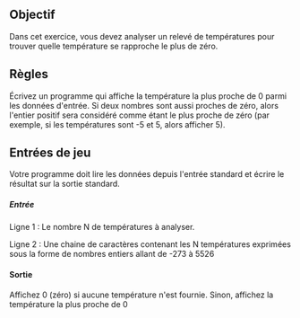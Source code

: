 
## Objectif

Dans cet exercice, vous devez analyser un relevé de températures pour trouver quelle température se rapproche le plus de zéro.


## 	Règles

Écrivez un programme qui affiche la température la plus proche de 0 parmi les données d'entrée. Si deux nombres sont aussi proches de zéro, alors l'entier positif sera considéré comme étant le plus proche de zéro (par exemple, si les températures sont -5 et 5, alors afficher 5).

## Entrées de jeu

Votre programme doit lire les données depuis l'entrée standard et écrire le résultat sur la sortie standard.

##### Entrée

Ligne 1 : Le nombre N de températures à analyser.

Ligne 2 : Une chaine de caractères contenant les N températures exprimées sous la forme de nombres entiers allant de -273 à 5526

#### Sortie

Affichez 0 (zéro) si aucune température n'est fournie. Sinon, affichez la température la plus proche de 0
